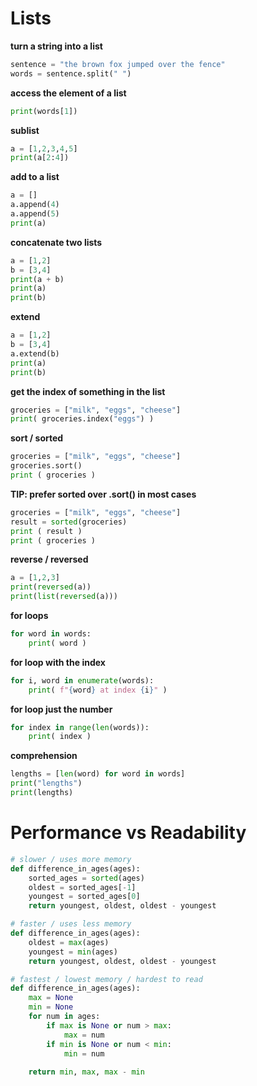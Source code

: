 # Lists

**turn a string into a list**
```py
sentence = "the brown fox jumped over the fence"
words = sentence.split(" ")
```

**access the element of a list**
```py
print(words[1])
```

**sublist**
```py
a = [1,2,3,4,5]
print(a[2:4])
```

**add to a list**
```py
a = []
a.append(4)
a.append(5)
print(a)
```

**concatenate two lists**
```py
a = [1,2]
b = [3,4]
print(a + b)
print(a)
print(b)
```

**extend**
```py
a = [1,2]
b = [3,4]
a.extend(b)
print(a)
print(b)
```

**get the index of something in the list**
```py
groceries = ["milk", "eggs", "cheese"]
print( groceries.index("eggs") )
```

**sort / sorted**
```py
groceries = ["milk", "eggs", "cheese"]
groceries.sort()
print ( groceries )
```

**TIP: prefer sorted over .sort() in most cases**
```py
groceries = ["milk", "eggs", "cheese"]
result = sorted(groceries)
print ( result )
print ( groceries )
```

**reverse / reversed**
```py
a = [1,2,3]
print(reversed(a))
print(list(reversed(a)))
```

**for loops**
```py
for word in words:
    print( word )
```

**for loop with the index**
```py
for i, word in enumerate(words):
    print( f"{word} at index {i}" )
```

**for loop just the number**
```py
for index in range(len(words)):
    print( index )
```

**comprehension**
```py
lengths = [len(word) for word in words]
print("lengths")
print(lengths)
```

# Performance vs Readability

```py
# slower / uses more memory
def difference_in_ages(ages):
    sorted_ages = sorted(ages)
    oldest = sorted_ages[-1]
    youngest = sorted_ages[0]
    return youngest, oldest, oldest - youngest

# faster / uses less memory
def difference_in_ages(ages):
    oldest = max(ages)
    youngest = min(ages)
    return youngest, oldest, oldest - youngest

# fastest / lowest memory / hardest to read    
def difference_in_ages(ages):
    max = None
    min = None
    for num in ages:
        if max is None or num > max:
            max = num
        if min is None or num < min:
            min = num
    
    return min, max, max - min
```
